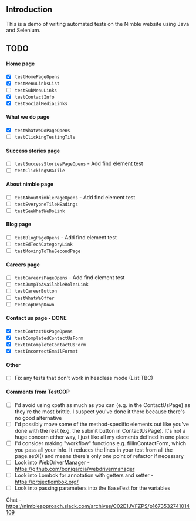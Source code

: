 ## Introduction

This is a demo of writing automated tests on the Nimble website using Java and Selenium.

## TODO

#### Home page
- [x] `testHomePageOpens`
- [x] `testMenuLinksList`
- [ ] `testSubMenuLinks`
- [x] `testContactInfo`
- [x] `testSocialMediaLinks`

#### What we do page
- [x] `testWhatWeDoPageOpens`
- [ ] `testClickingTestingTile`

#### Success stories page
- [ ] `testSuccessStoriesPageOpens` - Add find element test
- [ ] `testClickingSBGTile`

#### About nimble page
- [ ] `testAboutNimblePageOpens` - Add find element test
- [ ] `testEveryoneTileHEadings`
- [ ] `testSeeWhatWeDoLink`

#### Blog page
- [ ] `testBlogPageOpens` - Add find element test
- [ ] `testEdTechCategoryLink`
- [ ] `testMovingToTheSecondPage`

#### Careers page
- [ ] `testCareersPageOpens` - Add find element test
- [ ] `testJumpToAvailableRolesLink`
- [ ] `testCareerButton`
- [ ] `testWhatWeOffer`
- [ ] `testCopDropDown`

#### Contact us page - DONE
- [X] `testContactUsPageOpens`
- [X] `testCompletedContactUsForm`
- [x] `textInCompleteContactUsForm`
- [x] `testIncorrectEmailFormat`

#### Other
- [ ] Fix any tests that don't work in headless mode (List TBC)

#### Comments from TestCOP
- [ ] I'd avoid using xpath as much as you can (e.g. in the ContactUsPage) as they're the most brittle. I suspect you've done it there because there's no good alternative
- [ ] I'd possibly move some of the method-specific elements out like you've done with the rest (e.g. the submit button in ContactUsPage). It's not a huge concern either way, I just like all my elements defined in one place
- [ ] I'd consider making "workflow" functions e.g. fillInContactForm, which you pass all your info. It reduces the lines in your test from all the page.setX() and means there's only one point of refactor if necessary
- [ ] Look into WebDriverManager - https://github.com/bonigarcia/webdrivermanager
- [ ] Look into Lombok for annotation with getters and setter - https://projectlombok.org/
- [ ] Look into passing parameters into the BaseTest for the variables

Chat - https://nimbleapproach.slack.com/archives/C02E1JVFZPS/p1673532741014109